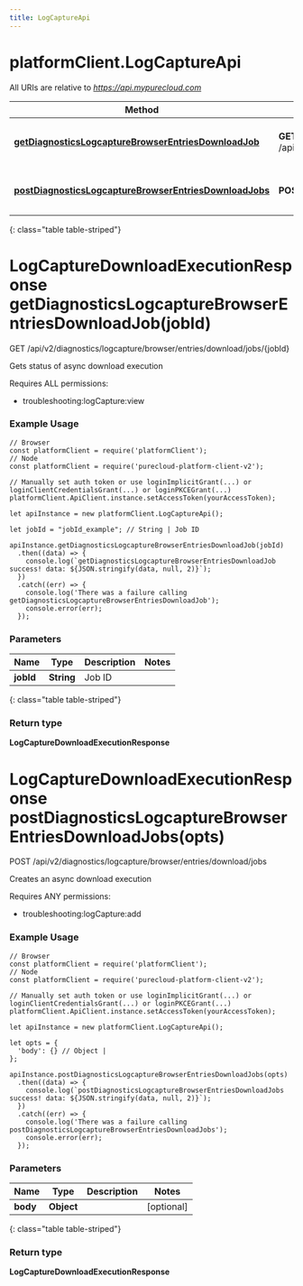 ```yaml
---
title: LogCaptureApi
---
```

# platformClient.LogCaptureApi

All URIs are relative to *https://api.mypurecloud.com*

| Method | HTTP request | Description |
| ------------- | ------------- | ------------- |
[**getDiagnosticsLogcaptureBrowserEntriesDownloadJob**](LogCaptureApi.html#getDiagnosticsLogcaptureBrowserEntriesDownloadJob) | **GET** /api/v2/diagnostics/logcapture/browser/entries/download/jobs/{jobId} | Gets status of async download execution
[**postDiagnosticsLogcaptureBrowserEntriesDownloadJobs**](LogCaptureApi.html#postDiagnosticsLogcaptureBrowserEntriesDownloadJobs) | **POST** /api/v2/diagnostics/logcapture/browser/entries/download/jobs | Creates an async download execution
{: class="table table-striped"}

<a name="getDiagnosticsLogcaptureBrowserEntriesDownloadJob"></a>

# LogCaptureDownloadExecutionResponse getDiagnosticsLogcaptureBrowserEntriesDownloadJob(jobId)


GET /api/v2/diagnostics/logcapture/browser/entries/download/jobs/{jobId}

Gets status of async download execution

Requires ALL permissions:

* troubleshooting:logCapture:view

### Example Usage

```{"language":"javascript"}
// Browser
const platformClient = require('platformClient');
// Node
const platformClient = require('purecloud-platform-client-v2');

// Manually set auth token or use loginImplicitGrant(...) or loginClientCredentialsGrant(...) or loginPKCEGrant(...)
platformClient.ApiClient.instance.setAccessToken(yourAccessToken);

let apiInstance = new platformClient.LogCaptureApi();

let jobId = "jobId_example"; // String | Job ID

apiInstance.getDiagnosticsLogcaptureBrowserEntriesDownloadJob(jobId)
  .then((data) => {
    console.log(`getDiagnosticsLogcaptureBrowserEntriesDownloadJob success! data: ${JSON.stringify(data, null, 2)}`);
  })
  .catch((err) => {
    console.log('There was a failure calling getDiagnosticsLogcaptureBrowserEntriesDownloadJob');
    console.error(err);
  });
```

### Parameters


| Name | Type | Description  | Notes |
| ------------- | ------------- | ------------- | ------------- |
 **jobId** | **String** | Job ID |  |
{: class="table table-striped"}

### Return type

**LogCaptureDownloadExecutionResponse**

<a name="postDiagnosticsLogcaptureBrowserEntriesDownloadJobs"></a>

# LogCaptureDownloadExecutionResponse postDiagnosticsLogcaptureBrowserEntriesDownloadJobs(opts)


POST /api/v2/diagnostics/logcapture/browser/entries/download/jobs

Creates an async download execution

Requires ANY permissions:

* troubleshooting:logCapture:add

### Example Usage

```{"language":"javascript"}
// Browser
const platformClient = require('platformClient');
// Node
const platformClient = require('purecloud-platform-client-v2');

// Manually set auth token or use loginImplicitGrant(...) or loginClientCredentialsGrant(...) or loginPKCEGrant(...)
platformClient.ApiClient.instance.setAccessToken(yourAccessToken);

let apiInstance = new platformClient.LogCaptureApi();

let opts = { 
  'body': {} // Object | 
};

apiInstance.postDiagnosticsLogcaptureBrowserEntriesDownloadJobs(opts)
  .then((data) => {
    console.log(`postDiagnosticsLogcaptureBrowserEntriesDownloadJobs success! data: ${JSON.stringify(data, null, 2)}`);
  })
  .catch((err) => {
    console.log('There was a failure calling postDiagnosticsLogcaptureBrowserEntriesDownloadJobs');
    console.error(err);
  });
```

### Parameters


| Name | Type | Description  | Notes |
| ------------- | ------------- | ------------- | ------------- |
 **body** | **Object** |  | [optional]  |
{: class="table table-striped"}

### Return type

**LogCaptureDownloadExecutionResponse**


